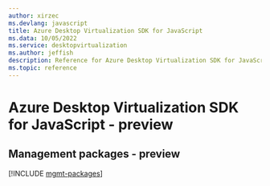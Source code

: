 ```yaml
---
author: xirzec
ms.devlang: javascript
title: Azure Desktop Virtualization SDK for JavaScript
ms.data: 10/05/2022
ms.service: desktopvirtualization
ms.author: jeffish
description: Reference for Azure Desktop Virtualization SDK for JavaScript
ms.topic: reference
---
```

# Azure Desktop Virtualization SDK for JavaScript - preview

## Management packages - preview
[!INCLUDE [mgmt-packages](desktop-virtualization-mgmt-index.md)]
